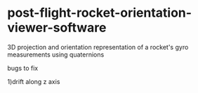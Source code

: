 # post-flight-rocket-orientation-viewer-software
  3D projection and orientation representation of a rocket's gyro measurements using quaternions
  
  bugs to fix 
  
1)drift along z axis 

